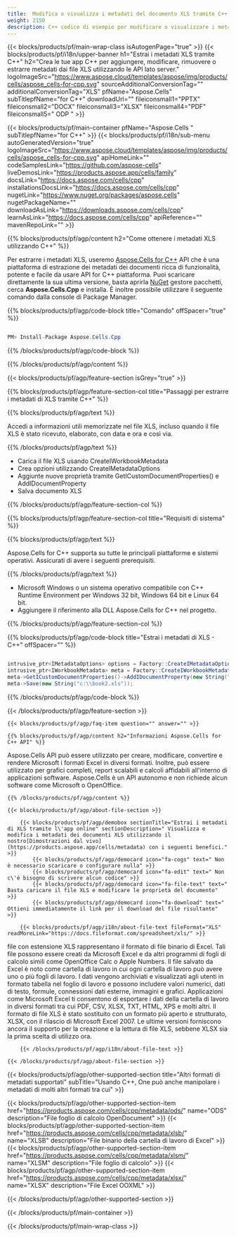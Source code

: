 ```yaml
---
title:  Modifica o visualizza i metadati del documento XLS tramite C++
weight: 2150
description: C++ codice di esempio per modificare o visualizzare i metadati del file XLS su C++ Runtime Environment per Windows 32 bit, Windows 64 bit e Linux 64 bit.
---
```

{{< blocks/products/pf/main-wrap-class isAutogenPage="true" >}}
{{< blocks/products/pf/i18n/upper-banner h1="Estrai i metadati XLS tramite C++" h2="Crea le tue app C++ per aggiungere, modificare, rimuovere o estrarre metadati dai file XLS utilizzando le API lato server." logoImageSrc="https://www.aspose.cloud/templates/aspose/img/products/cells/aspose_cells-for-cpp.svg" sourceAdditionalConversionTag="" additionalConversionTag="XLS" pfName="Aspose.Cells" subTitlepfName="for C++" downloadUrl="" fileiconsmall1="PPTX" fileiconsmall2="DOCX" fileiconsmall3="XLSX" fileiconsmall4="PDF" fileiconsmall5=" ODP " >}}

{{< blocks/products/pf/main-container pfName="Aspose.Cells " subTitlepfName="for C++" >}}
{{< blocks/products/pf/i18n/sub-menu autoGeneratedVersion="true" logoImageSrc="https://www.aspose.cloud/templates/aspose/img/products/cells/aspose_cells-for-cpp.svg" apiHomeLink="" codeSamplesLink="https://github.com/aspose-cells" liveDemosLink="https://products.aspose.app/cells/family" docsLink="https://docs.aspose.com/cells/cpp" installationsDocsLink="https://docs.aspose.com/cells/cpp" nugetLink="https://www.nuget.org/packages/aspose.cells" nugetPackageName="" downloadAsLink="https://downloads.aspose.com/cells/cpp" learnAsLink="https://docs.aspose.com/cells/cpp" apiReference="" mavenRepoLink="" >}}

{{% blocks/products/pf/agp/content h2="Come ottenere i metadati XLS utilizzando C++" %}}

Per estrarre i metadati XLS, useremo
 [Aspose.Cells for C++](https://products.aspose.com/cells/cpp) 
 API che è una piattaforma di estrazione dei metadati dei documenti ricca di funzionalità, potente e facile da usare API for C++ piattaforma. Puoi scaricare direttamente la sua ultima versione, basta aprirla
 [NuGet](https://www.nuget.org/packages/aspose.cells) 
 gestore pacchetti, cerca
 **Aspose.Cells.Cpp** 
 e installa. È inoltre possibile utilizzare il seguente comando dalla console di Package Manager.

{{% blocks/products/pf/agp/code-block title="Comando" offSpacer="true" %}}

```cs

PM> Install-Package Aspose.Cells.Cpp

```

{{% /blocks/products/pf/agp/code-block %}}

{{% /blocks/products/pf/agp/content %}}

{{< blocks/products/pf/agp/feature-section isGrey="true" >}}

{{% blocks/products/pf/agp/feature-section-col title="Passaggi per estrarre i metadati di XLS tramite C++" %}}

{{% blocks/products/pf/agp/text %}}

 Accedi a informazioni utili memorizzate nel file XLS, incluso quando il file XLS è stato ricevuto, elaborato, con data e ora e così via.

{{% /blocks/products/pf/agp/text %}}

+ Carica il file XLS usando CreateIWorkbookMetadata
+ Crea opzioni utilizzando CreateIMetadataOptions
+ Aggiunte nuove proprietà tramite GetICustomDocumentProperties() e AddIDocumentProperty
+ Salva documento XLS

{{% /blocks/products/pf/agp/feature-section-col %}}

{{% blocks/products/pf/agp/feature-section-col title="Requisiti di sistema" %}}

{{% blocks/products/pf/agp/text %}}

 Aspose.Cells for C++ supporta su tutte le principali piattaforme e sistemi operativi. Assicurati di avere i seguenti prerequisiti.

{{% /blocks/products/pf/agp/text %}}

-  Microsoft Windows o un sistema operativo compatibile con C++ Runtime Environment per Windows 32 bit, Windows 64 bit e Linux 64 bit.
-  Aggiungere il riferimento alla DLL Aspose.Cells for C++ nel progetto.

{{% /blocks/products/pf/agp/feature-section-col %}}

{{% blocks/products/pf/agp/code-block title="Estrai i metadati di XLS - C++" offSpacer="" %}}

```cs

intrusive_ptr<IMetadataOptions> options = Factory::CreateIMetadataOptions(MetadataType_DocumentProperties);
intrusive_ptr<IWorkbookMetadata> meta = Factory::CreateIWorkbookMetadata(new String("c:\\book1.xls"), options);
meta->GetICustomDocumentProperties()->AddIDocumentProperty(new String("test"), (StringPtr)new String("test"));
meta->Save(new String("c:\\book2.xls"));  

```

{{% /blocks/products/pf/agp/code-block %}}

{{< /blocks/products/pf/agp/feature-section >}}

    {{< blocks/products/pf/agp/faq-item question="" answer="" >}}
 

<!-- aboutfile Starts -->

    {{% blocks/products/pf/agp/content h2="Informazioni Aspose.Cells for C++ API" %}}

 Aspose.Cells API può essere utilizzato per creare, modificare, convertire e rendere Microsoft i formati Excel in diversi formati. Inoltre, può essere utilizzato per grafici completi, report scalabili e calcoli affidabili all'interno di applicazioni software. Aspose.Cells è un API autonomo e non richiede alcun software come Microsoft o OpenOffice.



    {{% /blocks/products/pf/agp/content %}}

    {{< blocks/products/pf/agp/about-file-section >}}

        {{< blocks/products/pf/agp/demobox sectionTitle="Estrai i metadati di XLS tramite l\'app online" sectionDescription=" Visualizza e modifica i metadati dei documenti XLS utilizzando il nostro[Dimostrazioni dal vivo](https://products.aspose.app/cells/metadata) con i seguenti benefici." >}}
            {{< blocks/products/pf/agp/democard icon="fa-cogs" text=" Non è necessario scaricare o configurare nulla" >}}
            {{< blocks/products/pf/agp/democard icon="fa-edit" text=" Non c\'è bisogno di scrivere alcun codice" >}}
            {{< blocks/products/pf/agp/democard icon="fa-file-text" text=" Basta caricare il file XLS e modificare le proprietà del documento" >}}
            {{< blocks/products/pf/agp/democard icon="fa-download" text=" Ottieni immediatamente il link per il download del file risultante" >}}

        {{< blocks/products/pf/agp/i18n/about-file-text fileFormat="XLS" readMoreLink="https://docs.fileformat.com/spreadsheet/xls/" >}}
file con estensione XLS rappresentano il formato di file binario di Excel. Tali file possono essere creati da Microsoft Excel e da altri programmi di fogli di calcolo simili come OpenOffice Calc o Apple Numbers. Il file salvato da Excel è noto come cartella di lavoro in cui ogni cartella di lavoro può avere uno o più fogli di lavoro. I dati vengono archiviati e visualizzati agli utenti in formato tabella nel foglio di lavoro e possono includere valori numerici, dati di testo, formule, connessioni dati esterne, immagini e grafici. Applicazioni come Microsoft Excel ti consentono di esportare i dati della cartella di lavoro in diversi formati tra cui PDF, CSV, XLSX, TXT, HTML, XPS e molti altri. Il formato di file XLS è stato sostituito con un formato più aperto e strutturato, XLSX, con il rilascio di Microsoft Excel 2007. Le ultime versioni forniscono ancora il supporto per la creazione e la lettura di file XLS, sebbene XLSX sia la prima scelta di utilizzo ora.

        {{< /blocks/products/pf/agp/i18n/about-file-text >}}

    {{< /blocks/products/pf/agp/about-file-section >}}

<!-- aboutfile Ends -->

{{< blocks/products/pf/agp/other-supported-section title="Altri formati di metadati supportati" subTitle="Usando C++, One può anche manipolare i metadati di molti altri formati tra cui" >}}

{{< blocks/products/pf/agp/other-supported-section-item href="https://products.aspose.com/cells/cpp/metadata/ods/" name="ODS" description="File foglio di calcolo OpenDocument" >}}
{{< blocks/products/pf/agp/other-supported-section-item href="https://products.aspose.com/cells/cpp/metadata/xlsb/" name="XLSB" description="File binario della cartella di lavoro di Excel" >}}
{{< blocks/products/pf/agp/other-supported-section-item href="https://products.aspose.com/cells/cpp/metadata/xlsm/" name="XLSM" description="File foglio di calcolo" >}}
{{< blocks/products/pf/agp/other-supported-section-item href="https://products.aspose.com/cells/cpp/metadata/xlsx/" name="XLSX" description="File Excel OOXML" >}}

{{< /blocks/products/pf/agp/other-supported-section >}}

{{< /blocks/products/pf/main-container >}}
    
{{< /blocks/products/pf/main-wrap-class >}}
